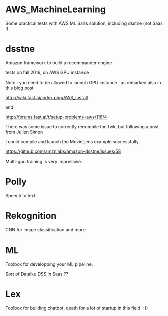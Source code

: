 # AWS_MachineLearning
Some practical tests with AWS ML Saas solution, including dsstne (not Saas !)

# dsstne
Amazon framework to build a recommander engine

tests on fall 2016, on AWS GPU instance

Note : you need to be allowed to launch GPU instance , as remarked also in this blog post

http://wiki.fast.ai/index.php/AWS_install

and

http://forums.fast.ai/t/setup-problems-aws/116/4

There was some issue to correctly recompile the fwk, but following a post from Julien Simon

I could compile and launch the MovieLens example successfully.

https://github.com/amznlabs/amazon-dsstne/issues/58

Multi-gpu training is very impressive.

# Polly

Speech to text

# Rekognition

CNN for image classification and more

# ML
Toolbox for developping your ML pipeline. 

Sort of Dataiku DSS in Saas ??

# Lex

Toolbox for building chatbot, death for a lot of startup in this field :-))


